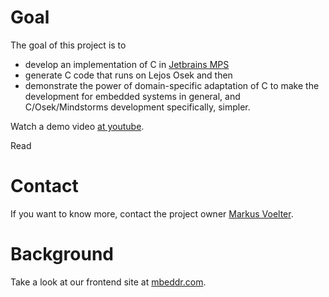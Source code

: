 # Goal #

The goal of this project is to
  * develop an implementation of C in [Jetbrains MPS](http://jetbrains.com/mps)
  * generate C code that runs on Lejos Osek and then
  * demonstrate the power of domain-specific adaptation of C to make the development for embedded systems in general, and C/Osek/Mindstorms development specifically, simpler.

Watch a demo video <a href='http://www.youtube.com/watch?v=Q-wybqjHOcE'>at youtube</a>.

Read

# Contact #

If you want to know more, contact the project owner [Markus Voelter](mailto:voelter@acm.org).

# Background #

Take a look at our frontend site at <a href='http://mbeddr.com'>mbeddr.com</a>.














